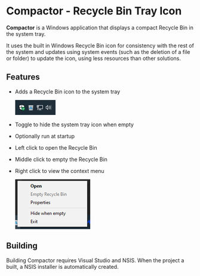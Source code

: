 # Compactor - Recycle Bin Tray Icon

**Compactor** is a Windows application that displays a compact Recycle Bin in the system tray.

It uses the built in Windows Recycle Bin icon for consistency with the rest of the system and updates using system events (such as the deletion of a file or folder) to update the icon, using less resources than other solutions.

## Features

* Adds a Recycle Bin icon to the system tray

  ![Image of the system tray with the Compactor icon visible](images/system-tray.png "The system tray")
* Toggle to hide the system tray icon when empty
* Optionally run at startup
* Left click to open the Recycle Bin
* Middle click to empty the Recycle Bin
* Right click to view the context menu

  ![Image of the context menu with Open, Empty Recycle Bin, Properties, Hide when empty, and Exit](images/context-menu.png "The context menu")
  
## Building

Building Compactor requires Visual Studio and NSIS. When the project a built, a NSIS installer is automatically created.
